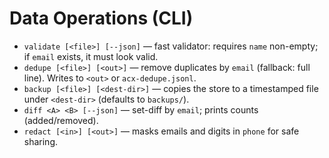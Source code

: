 # Data Operations (CLI)

- `validate [<file>] [--json]` — fast validator: requires `name` non-empty; if `email` exists, it must look valid.
- `dedupe [<file>] [<out>]` — remove duplicates by `email` (fallback: full line). Writes to `<out>` or `acx-dedupe.jsonl`.
- `backup [<file>] [<dest-dir>]` — copies the store to a timestamped file under `<dest-dir>` (defaults to `backups/`).
- `diff <A> <B> [--json]` — set-diff by `email`; prints counts (added/removed).
- `redact [<in>] [<out>]` — masks emails and digits in `phone` for safe sharing.
